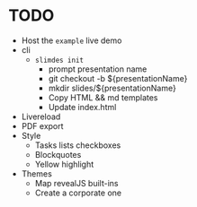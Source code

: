 # TODO

* Host the `example` live demo
* cli
  * `slimdes init`
    * prompt presentation name
    * git checkout -b ${presentationName}
    * mkdir slides/${presentationName}
    * Copy HTML && md templates
    * Update index.html
* Livereload
* PDF export
* Style
  * Tasks lists checkboxes
  * Blockquotes
  * Yellow highlight
* Themes
  * Map revealJS built-ins
  * Create a corporate one
